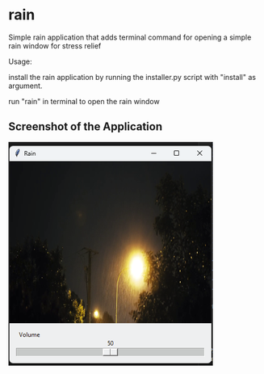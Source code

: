 # rain
Simple rain application that adds terminal command for opening a simple rain window for stress relief

Usage:

install the rain application by running the installer.py script with "install" as argument.

run "rain" in terminal to open the rain window

## Screenshot of the Application
![Rain](resources/screenshot.png)
